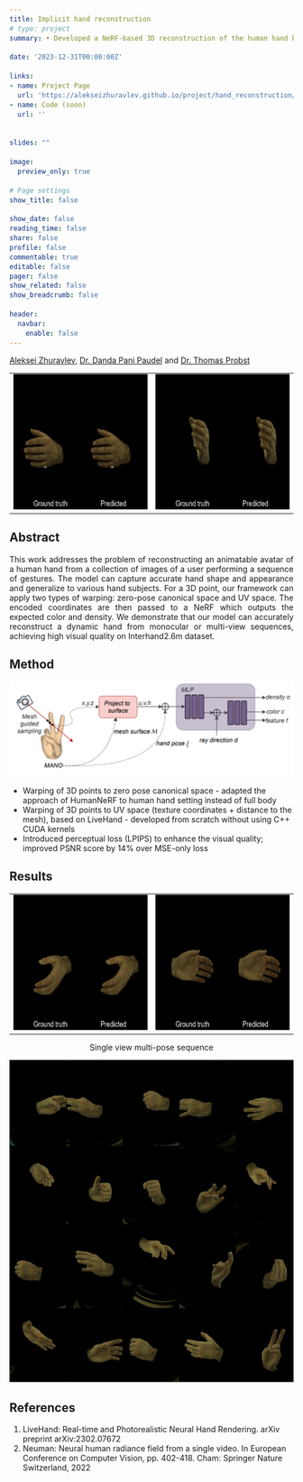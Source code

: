```yaml
---
title: Implicit hand reconstruction
# type: project
summary: • Developed a NeRF-based 3D reconstruction of the human hand based on Interhand2.6m dataset; Introduced perceptual loss (LPIPS) to enhance the visual quality

date: '2023-12-31T00:00:00Z'

links:
- name: Project Page
  url: 'https://alekseizhuravlev.github.io/project/hand_reconstruction/'
- name: Code (soon)
  url: ''


slides: ""

image:
  preview_only: true

# Page settings
show_title: false

show_date: false
reading_time: false
share: false
profile: false
commentable: true
editable: false
pager: false
show_related: false
show_breadcrumb: false

header:
  navbar:
    enable: false
---
```


<!-- <div align="center">
  <b>Aleksei Zhuravlev, [Dr. Danda Pani Paudel](https://people.ee.ethz.ch/~paudeld/), [Dr. Thomas Probst](https://probstt.bitbucket.io/)</b><br>
  <b><i>University of Bonn</i></b>
</div> -->

<!-- <p style="text-align: center;"> -->
[Aleksei Zhuravlev](https://alekseizhuravlev.github.io/), [Dr. Danda Pani Paudel](https://people.ee.ethz.ch/~paudeld/) and [Dr. Thomas Probst](https://probstt.bitbucket.io/)
<!-- </p> -->


<table>
  <tr>
    <td><img src="featured.gif" width="320" height="240"><br /></td>
    <td><img src="cam400280.gif" width="320" height="240"><br /></td>
    </tr>
</table>


## Abstract

<div style="text-align: justify"> 

This work addresses the problem of reconstructing an animatable avatar of a human hand from a collection of images of a user performing a sequence of gestures. The model can capture accurate hand shape and appearance and generalize to various hand subjects. 
For a 3D point, our framework can apply two types of warping: zero-pose canonical space and UV space. The encoded coordinates are then passed to a NeRF which outputs the expected color and density. We demonstrate that our model can accurately reconstruct a dynamic hand from monocular or multi-view sequences, achieving high visual quality on Interhand2.6m dataset.
</div>


## Method

<!-- <table>
  <tr>
    <td><img src="Architecture_hypernerf.png"></td>
    <td><img src="Architecture_livehand.png"></td>
  </tr>
</table> -->

![Model architecture](Architecture_livehand.png "Architecture of LiveHand, reimplemented from scratch")

- Warping of 3D points to zero pose canonical space - adapted the approach of HumanNeRF to human hand setting instead of full body
- Warping of 3D points to UV space (texture coordinates + distance to the mesh), based on LiveHand - developed from scratch without using C++ CUDA kernels
- Introduced perceptual loss (LPIPS) to enhance the visual quality; improved PSNR score by 14% over MSE-only loss



## Results

<center>
<table>
  <tr>
    <td><img src="cam400293.gif" width="320" height="240"><br /></td>
    <td><img src="cam400296.gif" width="320" height="240"><br /></td>
  </tr>
</table>

Single view multi-pose sequence

![Reconstructed avatar](multi_pose.png "Reconstructed avatar in multiple poses from different views")
</center>

## References

1. LiveHand: Real-time and Photorealistic Neural Hand Rendering. arXiv preprint arXiv:2302.07672
2. Neuman: Neural human radiance field from a single video. In European Conference on Computer Vision, pp. 402-418. Cham: Springer Nature Switzerland, 2022
